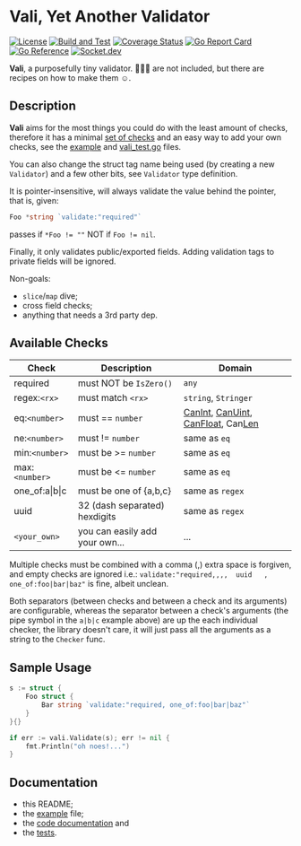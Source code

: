 # Vali, Yet Another **Vali**dator

[![License](https://img.shields.io/badge/License-MIT-blue.svg)](https://opensource.org/licenses/MIT)
[![Build and Test](https://github.com/alexaandru/vali/actions/workflows/ci.yml/badge.svg)](https://github.com/alexaandru/vali/actions/workflows/ci.yml)
[![Coverage Status](https://coveralls.io/repos/github/alexaandru/vali/badge.svg)](https://coveralls.io/github/alexaandru/vali)
[![Go Report Card](https://goreportcard.com/badge/github.com/alexaandru/vali)](https://goreportcard.com/report/github.com/alexaandru/vali)
[![Go Reference](https://pkg.go.dev/badge/github.com/alexaandru/vali.svg)](https://pkg.go.dev/github.com/alexaandru/vali)
[![Socket.dev](https://socket.dev/api/badge/go/package/github.com/alexaandru/vali)](https://socket.dev/go/package/github.com/alexaandru/vali)

**Vali**, a purposefully tiny validator. 🔋🔋🔋 are not included,
but there are recipes on how to make them ☺️.

## Description

**Vali** aims for the most things you could do with the least amount
of checks, therefore it has a minimal [set of checks](#available-checks)
and an easy way to add your own checks, see the [example](example_test.go)
and [vali_test.go](vali_test.go) files.

You can also change the struct tag name being used (by creating
a new `Validator`) and a few other bits, see `Validator` type
definition.

It is pointer-insensitive, will always validate the value
behind the pointer, that is, given:

```Go
Foo *string `validate:"required"`
```

passes if `*Foo != ""` NOT if `Foo != nil`.

Finally, it only validates public/exported fields. Adding validation
tags to private fields will be ignored.

Non-goals:

- `slice`/`map` dive;
- cross field checks;
- anything that needs a 3rd party dep.

## Available Checks

| Check          | Description                    | Domain                                                                                                                                                                                                        |
| -------------- | ------------------------------ | ------------------------------------------------------------------------------------------------------------------------------------------------------------------------------------------------------------- |
| required       | must NOT be `IsZero()`         | `any`                                                                                                                                                                                                         |
| regex:`<rx>`   | must match `<rx>`              | `string`, `Stringer`                                                                                                                                                                                          |
| eq:`<number>`  | must == `number`               | [CanInt](https://pkg.go.dev/reflect#Value.CanInt), [CanUint](https://pkg.go.dev/reflect#Value.CanUint), [CanFloat](https://pkg.go.dev/reflect#Value.CanFloat), Can[Len](https://pkg.go.dev/reflect#Value.Len) |
| ne:`<number>`  | must != `number`               | same as `eq`                                                                                                                                                                                                  |
| min:`<number>` | must be >= `number`            | same as `eq`                                                                                                                                                                                                  |
| max:`<number>` | must be <= `number`            | same as `eq`                                                                                                                                                                                                  |
| one_of:a\|b\|c | must be one of {a,b,c}         | same as `regex`                                                                                                                                                                                               |
| uuid           | 32 (dash separated) hexdigits  | same as `regex`                                                                                                                                                                                               |
| `<your_own>`   | you can easily add your own... | ...                                                                                                                                                                                                           |

Multiple checks must be combined with a comma (,) extra space
is forgiven, and empty checks are ignored i.e.:
`validate:"required,,,,  uuid   , one_of:foo|bar|baz"` is fine, albeit unclean.

Both separators (between checks and between a check and its arguments)
are configurable, whereas the separator between a check's arguments (the
pipe symbol in the `a|b|c` example above) are up the each individual checker,
the library doesn't care, it will just pass all the arguments as a string
to the `Checker` func.

## Sample Usage

```Go
s := struct {
	Foo struct {
		Bar string `validate:"required, one_of:foo|bar|baz"`
	}
}{}

if err := vali.Validate(s); err != nil {
    fmt.Println("oh noes!...")
}
```

## Documentation

- this README;
- the [example](example_test.go) file;
- the [code documentation](https://pkg.go.dev/github.com/alexaandru/vali) and
- the [tests](vali_test.go).
